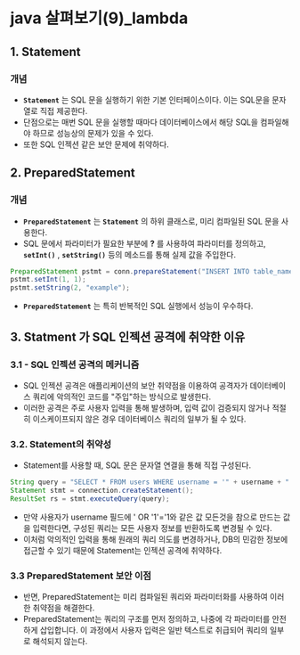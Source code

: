 # java 살펴보기(9)_lambda


## 1. Statement
### 개념 
- **`Statement`** 는 SQL 문을 실행하기 위한 기본 인터페이스이다. 이는 SQL문을 문자열로 직접 제공한다.
- 단점으로는 매번 SQL 문을 실행할 때마다 데이터베이스에서 해당 SQL을 컴파일해야 하므로 성능상의 문제가 있을 수 있다. 
- 또한 SQL 인젝션 같은 보안 문제에 취약하다.

## 2. PreparedStatement 
### 개념
- **`PreparedStatement`** 는 **`Statement`** 의 하위 클래스로, 미리 컴파일된 SQL 문을 사용한다.
- SQL 문에서 파라미터가 필요한 부분에 **?** 를 사용하여 파라미터를 정의하고, **`setInt()`** , **`setString()`** 등의 메소드를 통해 실제 값을 주입한다.
```java
PreparedStatement pstmt = conn.prepareStatement("INSERT INTO table_name VALUES (?, ?)");
pstmt.setInt(1, 1);
pstmt.setString(2, "example");
```
- **`PreparedStatement`** 는 특히 반복적인 SQL 실행에서 성능이 우수하다.

## 3. Statment 가 SQL 인젝션 공격에 취약한 이유
### 3.1 - SQL 인젝션 공격의 메커니즘
- SQL 인젝션 공격은 애플리케이션의 보안 취약점을 이용하여 공격자가 데이터베이스 쿼리에 악의적인 코드를 "주입"하는 방식으로 발생한다.
- 이러한 공격은 주로 사용자 입력을 통해 발생하며, 입력 값이 검증되지 않거나 적절히 이스케이프되지 않은 경우 데이터베이스 쿼리의 일부가 될 수 있다.

### 3.2. Statement의 취약성
- Statement를 사용할 때, SQL 문은 문자열 연결을 통해 직접 구성된다.
```java
String query = "SELECT * FROM users WHERE username = '" + username + "' AND password = '" + password + "'";
Statement stmt = connection.createStatement();
ResultSet rs = stmt.executeQuery(query);
```
- 만약 사용자가 username 필드에 ' OR '1'='1와 같은 값 모든것을 참으로 만드는 값을 입력한다면, 구성된 쿼리는 모든 사용자 정보를 반환하도록 변경될 수 있다.
- 이처럼 악의적인 입력을 통해 원래의 쿼리 의도를 변경하거나, DB의 민감한 정보에 접근할 수 있기 때문에 Statement는 인젝션 공격에 취약하다.

### 3.3 PreparedStatement 보안 이점
- 반면, PreparedStatement는 미리 컴파일된 쿼리와 파라미터화를 사용하여 이러한 취약점을 해결한다.
- PreparedStatement는 쿼리의 구조를 먼저 정의하고, 나중에 각 파라미터를 안전하게 삽입합니다. 이 과정에서 사용자 입력은 일반 텍스트로 취급되어 쿼리의 일부로 해석되지 않는다.